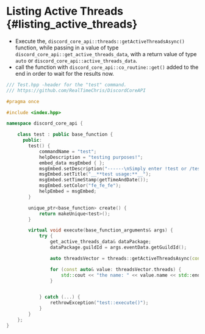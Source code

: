 Listing Active Threads {#listing_active_threads}
============
- Execute the, `discord_core_api::threads::getActiveThreadsAsync()` function, while passing in a value of type `discord_core_api::get_active_threads_data`, with a return value of type `auto` or `discord_core_api::active_threads_data`.
- call the function with `discord_core_api::co_routine::get()` added to the end in order to wait for the results now.

```cpp
/// Test.hpp -header for the "test" command.
/// https://github.com/RealTimeChris/DiscordCoreAPI

#pragma once

#include <index.hpp>

namespace discord_core_api {

	class test : public base_function {
	  public:
		test() {
			commandName = "test";
			helpDescription = "testing purposes!";
			embed_data msgEmbed { };
			msgEmbed.setDescription("------\nSimply enter !test or /test!\n------");
			msgEmbed.setTitle("__**test usage:**__");
			msgEmbed.setTimeStamp(getTimeAndDate());
			msgEmbed.setColor("fe_fe_fe");
			helpEmbed = msgEmbed;
		}

		unique_ptr<base_function> create() {
			return makeUnique<test>();
		}

		virtual void execute(base_function_arguments& args) {
			try {
				get_active_threads_data& dataPackage;
				dataPackage.guildId = args.eventData.getGuildId();

				auto threadsVector = threads::getActiveThreadsAsync(const& dataPackage).get();

				for (const auto& value: threadsVector.threads) {
					std::cout << "the name: " << value.name << std::endl;
				}


			} catch (...) {
				rethrowException("test::execute()");
			}
		}
	};
}
```
